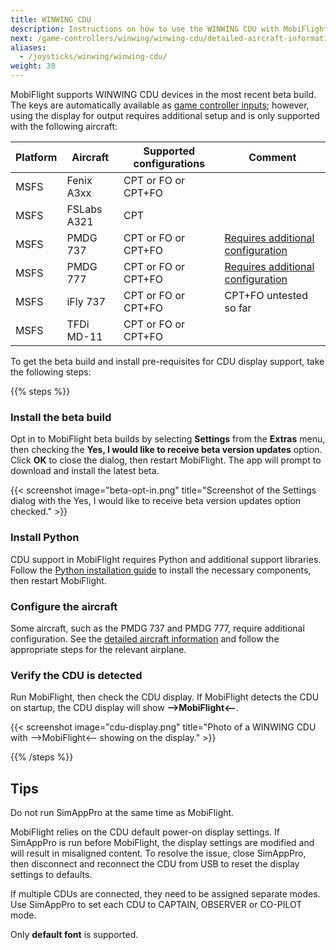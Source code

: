 ```yaml
---
title: WINWING CDU
description: Instructions on how to use the WINWING CDU with MobiFlight.
next: /game-controllers/winwing/winwing-cdu/detailed-aircraft-information/
aliases:
  - /joysticks/winwing/winwing-cdu/
weight: 30
---
```


MobiFlight supports WINWING CDU devices in the most recent beta build. The keys are automatically available as [game controller inputs](/game-controllers/configuring-input/); however, using the display for output requires additional setup and is only supported with the following aircraft:

| Platform | Aircraft    | Supported configurations | Comment                                                                                                   |
| -------- | ----------- | ------------------------ | --------------------------------------------------------------------------------------------------------- |
| MSFS     | Fenix A3xx  | CPT or FO or CPT+FO      |                                                                                                           |
| MSFS     | FSLabs A321 | CPT                      |                                                                                                           |
| MSFS     | PMDG 737    | CPT or FO or CPT+FO      | [Requires additional configuration](/game-controllers/winwing/winwing-cdu/detailed-aircraft-information/) |
| MSFS     | PMDG 777    | CPT or FO or CPT+FO      | [Requires additional configuration](/game-controllers/winwing/winwing-cdu/detailed-aircraft-information/) |
| MSFS     | iFly 737    | CPT or FO or CPT+FO      | CPT+FO untested so far                                                                                    |
| MSFS     | TFDi MD-11  | CPT or FO or CPT+FO      |                                                                                                           |

To get the beta build and install pre-requisites for CDU display support, take the following steps:

{{% steps %}}

### Install the beta build

Opt in to MobiFlight beta builds by selecting **Settings** from the **Extras** menu, then checking the **Yes, I would like to receive beta version updates** option. Click **OK** to close the dialog, then restart MobiFlight. The app will prompt to download and install the latest beta.

{{< screenshot image="beta-opt-in.png" title="Screenshot of the Settings dialog with the Yes, I would like to receive beta version updates option checked." >}}

### Install Python

CDU support in MobiFlight requires Python and additional support libraries. Follow the [Python installation guide](/guides/installing-python/) to install the necessary components, then restart MobiFlight.

### Configure the aircraft

Some aircraft, such as the PMDG 737 and PMDG 777, require additional configuration. See the [detailed aircraft information](/game-controllers/winwing/winwing-cdu/detailed-aircraft-information/) and follow the appropriate steps for the relevant airplane.

### Verify the CDU is detected

Run MobiFlight, then check the CDU display. If MobiFlight detects the CDU on startup, the CDU display will show **-->MobiFlight<--**.

{{< screenshot image="cdu-display.png" title="Photo of a WINWING CDU with -->MobiFlight<-- showing on the display." >}}

{{% /steps %}}

## Tips

Do not run SimAppPro at the same time as MobiFlight.

MobiFlight relies on the CDU default power-on display settings. If SimAppPro is run before MobiFlight, the display settings are modified and will result in misaligned content. To resolve the issue, close SimAppPro, then disconnect and reconnect the CDU from USB to reset the display settings to defaults.

If multiple CDUs are connected, they need to be assigned separate modes. Use SimAppPro to set each CDU to CAPTAIN, OBSERVER or CO-PILOT mode.

Only **default font** is supported.
